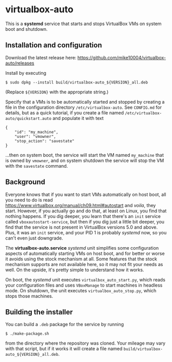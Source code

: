 virtualbox-auto
===============

This is a **systemd** service that starts and stops VirtualBox VMs on
system boot and shutdown.

## Installation and configuration

Download the latest release here: https://github.com/mike10004/virtualbox-auto/releases

Install by executing 

    $ sudo dpkg --install build/virtualbox-auto_${VERSION}_all.deb

(Replace `${VERSION}` with the appropriate string.)

Specify that a VMs is to be automatically started and stopped by creating
a file in the configuration directory `/etc/virtualbox-auto`. See `CONFIG.md` 
for details, but as a quick tutorial, if you create a file named 
`/etc/virtualbox-auto/quickstart.auto` and populate it with text

    {
        "id": "my_machine",
        "user": "vmowner",             
        "stop_action": "savestate"
    }

...then on system boot, the service will start the VM named 
`my_machine` that is owned by `vmowner`, and on system shutdown the
service will stop the VM with the `savestate` command.

## Background

Everyone knows that if you want to start VMs automatically on host boot, all 
you need to do is read https://www.virtualbox.org/manual/ch09.html#autostart
and *voila*, they start. However, if you actually go and do that, at least
on Linux, you find that nothing happens. If you dig deeper, you learn that
there's an `init` service called `vboxautostart-service`, but then if you dig
just a little bit deeper, you find that the service is not present in 
VirtualBox versions 5.0 and above. Plus, it was an `init` service, and your
PID 1 is probably *systemd* now, so you can't even just downgrade. 

The **virtualbox-auto.service** *systemd* unit simplifies some configuration 
aspects of automatically starting VMs on host boot, and for better or worse 
it avoids using the stock mechanism at all. Some features that the stock 
mechanism supports are not available here, so it may not fit your needs as 
well. On the upside, it's pretty simple to understand how it works.

On boot, the *systemd* unit executes `virtualbox_auto_start.py`, which reads
your configuration files and uses `VBoxManage` to start machines in headless 
mode. On shutdown, the unit executes `virtualbox_auto_stop.py`, which stops 
those machines.

## Building the installer

You can build a `.deb` package for the service by running 

    $ ./make-package.sh

from the directory where the repository was cloned. Your mileage may 
vary with that script, but if it works it will create a file named 
`build/virtualbox-auto_${VERSION}_all.deb`.
